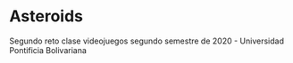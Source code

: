 # Asteroids
Segundo reto clase videojuegos segundo semestre de 2020 - Universidad Pontificia Bolivariana
